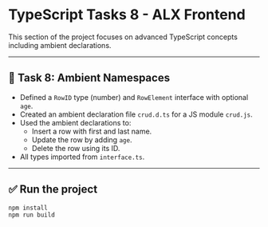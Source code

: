 # TypeScript Tasks 8 - ALX Frontend

This section of the project focuses on advanced TypeScript concepts including ambient declarations.

---

## 📁 Task 8: Ambient Namespaces

- Defined a `RowID` type (number) and `RowElement` interface with optional `age`.
- Created an ambient declaration file `crud.d.ts` for a JS module `crud.js`.
- Used the ambient declarations to:
  - Insert a row with first and last name.
  - Update the row by adding `age`.
  - Delete the row using its ID.
- All types imported from `interface.ts`.
 

 ---

## ✅ Run the project

```bash
npm install
npm run build
